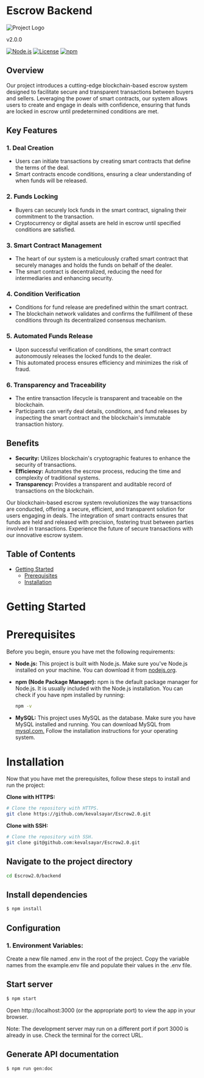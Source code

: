 # Escrow Backend

![Project Logo](https://scro.theblockchain.team/static/media/escrowproject-logo.bf84d5bf18f01f60a109.webp)

v2.0.0

[![Node.js](https://img.shields.io/badge/node-%5E14.0.0-green)](https://nodejs.org/)
[![License](https://img.shields.io/badge/license-MIT-blue.svg)](LICENSE.md)
[![npm](https://img.shields.io/badge/npm-%5E6.0.0-orange)](https://www.npmjs.com/)

## Overview

Our project introduces a cutting-edge blockchain-based escrow system designed to facilitate secure and transparent transactions between buyers and sellers. Leveraging the power of smart contracts, our system allows users to create and engage in deals with confidence, ensuring that funds are locked in escrow until predetermined conditions are met.

## Key Features

### 1. Deal Creation

- Users can initiate transactions by creating smart contracts that define the terms of the deal.
- Smart contracts encode conditions, ensuring a clear understanding of when funds will be released.

### 2. Funds Locking

- Buyers can securely lock funds in the smart contract, signaling their commitment to the transaction.
- Cryptocurrency or digital assets are held in escrow until specified conditions are satisfied.

### 3. Smart Contract Management

- The heart of our system is a meticulously crafted smart contract that securely manages and holds the funds on behalf of the dealer.
- The smart contract is decentralized, reducing the need for intermediaries and enhancing security.

### 4. Condition Verification

- Conditions for fund release are predefined within the smart contract.
- The blockchain network validates and confirms the fulfillment of these conditions through its decentralized consensus mechanism.

### 5. Automated Funds Release

- Upon successful verification of conditions, the smart contract autonomously releases the locked funds to the dealer.
- This automated process ensures efficiency and minimizes the risk of fraud.

### 6. Transparency and Traceability

- The entire transaction lifecycle is transparent and traceable on the blockchain.
- Participants can verify deal details, conditions, and fund releases by inspecting the smart contract and the blockchain's immutable transaction history.

## Benefits

- **Security:** Utilizes blockchain's cryptographic features to enhance the security of transactions.
- **Efficiency:** Automates the escrow process, reducing the time and complexity of traditional systems.
- **Transparency:** Provides a transparent and auditable record of transactions on the blockchain.

Our blockchain-based escrow system revolutionizes the way transactions are conducted, offering a secure, efficient, and transparent solution for users engaging in deals. The integration of smart contracts ensures that funds are held and released with precision, fostering trust between parties involved in transactions. Experience the future of secure transactions with our innovative escrow system.

## Table of Contents

- [Getting Started](#getting-started)
  - [Prerequisites](#prerequisites)
  - [Installation](#installation)

# Getting Started

# Prerequisites

Before you begin, ensure you have met the following requirements:

- **Node.js:** This project is built with Node.js. Make sure you've Node.js installed on your machine. You can download it from [nodejs.org](https://nodejs.org/).

- **npm (Node Package Manager):** npm is the default package manager for Node.js. It is usually included with the Node.js installation. You can check if you have npm installed by running:

  ```bash
  npm -v
  ```

- **MySQL:** This project uses MySQL as the database. Make sure you have MySQL installed and running. You can download MySQL from [mysql.com.](https://www.mysql.com/) Follow the installation instructions for your operating system.

# Installation

Now that you have met the prerequisites, follow these steps to install and run the project:

**Clone with HTTPS:**

```bash
# Clone the repository with HTTPS.
git clone https://github.com/kevalsayar/Escrow2.0.git
```

**Clone with SSH:**

```bash
# Clone the repository with SSH.
git clone git@github.com:kevalsayar/Escrow2.0.git
```

## Navigate to the project directory

```bash
cd Escrow2.0/backend
```

## Install dependencies

```bash
$ npm install
```

## Configuration

### 1. Environment Variables:

Create a new file named .env in the root of the project. Copy the variable names from the example.env file and populate their values in the .env file.

## Start server

```bash
$ npm start
```

 Open http://localhost:3000 (or the appropriate port) to view the app in your browser.

Note: The development server may run on a different port if port 3000 is already in use. Check the terminal for the correct URL.

## Generate API documentation

```bash
$ npm run gen:doc
```
